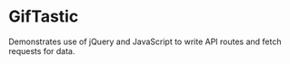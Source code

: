 # GifTastic
Demonstrates use of jQuery and JavaScript to write API routes and fetch requests for data.
